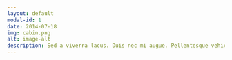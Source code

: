 ```yaml
---
layout: default
modal-id: 1
date: 2014-07-18
img: cabin.png
alt: image-alt
description: Sed a viverra lacus. Duis nec mi augue. Pellentesque vehicula nec orci ac rhoncus. Ut tincidunt et nisl in suscipit. Nullam sit amet neque sit amet ante ornare rutrum. Proin aliquet justo at libero ultrices, rutrum ornare lectus aliquam. Phasellus rhoncus mauris et porttitor eleifend. Praesent volutpat pretium nulla, at vehicula sem euismod fringilla. Vestibulum mattis tincidunt aliquet. Vestibulum ante ipsum primis in faucibus orci luctus et ultrices posuere cubilia Curae; Vivamus tristique scelerisque libero vitae accumsan. Pellentesque a odio quis tortor eleifend dignissim. Sed imperdiet porttitor fringilla.
---
```

